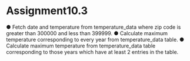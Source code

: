 # Assignment10.3

● Fetch date and temperature from temperature_data where zip code is greater
than 300000 and less than 399999.
● Calculate maximum temperature corresponding to every year from
temperature_data table.
● Calculate maximum temperature from temperature_data table corresponding to
those years which have at least 2 entries in the table.
